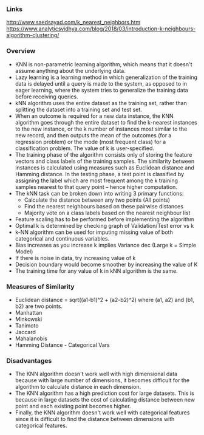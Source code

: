 ### Links
http://www.saedsayad.com/k_nearest_neighbors.htm </br>
https://www.analyticsvidhya.com/blog/2018/03/introduction-k-neighbours-algorithm-clustering/ </br>


### Overview
* KNN is non-parametric learning algorithm, which means that it doesn't assume anything about the underlying data. 
* Lazy learning is a learning method in which generalization of the training data is delayed until a query is made to the system, as opposed to in eager learning, where the system tries to generalize the training data before receiving queries.
* kNN algorithm uses the entire dataset as the training set, rather than splitting the dataset into a training set and test set.
* When an outcome is required for a new data instance, the KNN algorithm goes through the entire dataset to find the k-nearest instances to the new instance, or the k number of instances most similar to the new record, and then outputs the mean of the outcomes (for a regression problem) or the mode (most frequent class) for a classification problem. The value of k is user-specified.
* The training phase of the algorithm consists only of storing the feature vectors and class labels of the training samples. The similarity between instances is calculated using measures such as Euclidean distance and Hamming distance. In the testing phase, a test point is classified by assigning the label which are most frequent among the k training samples nearest to that query point – hence higher computation.
* The kNN task can be broken down into writing 3 primary functions: 
  * Calculate the distance between any two points (All points)
  * Find the nearest neighbours based on these pairwise distances
  * Majority vote on a class labels based on the nearest neighbour list 
* Feature scaling has to be performed before implementing the algorithm 
* Optimal k is determined by checking graph of Validation/Test error vs k
* k-NN algorithm can be used for imputing missing value of both categorical and continuous variables.
* Bias increases as you increase k implies Variance dec (Large k = Simple Model)
* If there is noise in data, try increasing value of k
* Decision boundary would become smoother by increasing the value of K
* The training time for any value of k in kNN algorithm is the same.


### Measures of Similarity
* Euclidean distance = sqrt((a1-b1)^2 + (a2-b2)^2) where (a1, a2) and (b1, b2) are two points.
* Manhattan 
* Minkowski
* Tanimoto
* Jaccard
* Mahalanobis
* Hamming Distance - Categorical Vars

### Disadvantages
* The KNN algorithm doesn't work well with high dimensional data because with large number of dimensions, it becomes difficult for the algorithm to calculate distance in each dimension.
* The KNN algorithm has a high prediction cost for large datasets. This is because in large datasets the cost of calculating distance between new point and each existing point becomes higher.
* Finally, the KNN algorithm doesn't work well with categorical features since it is difficult to find the distance between dimensions with categorical features.




